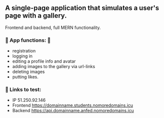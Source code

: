 ## A single-page application that simulates a user's page with a gallery.

Frontend and backend, full MERN functionality.

### 🔹 App functions: 🔹

* registration
* logging in
* editing a profile info and avatar
* adding images to the gallery via url-links
* deleting images
* putting likes.

  
### :wrench: Links to test:

* IP 51.250.92.146
* Frontend https://domainname.students.nomoredomains.icu
* Backend https://api.domainname.anfed.nomoredomains.icu
